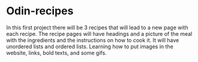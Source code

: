 # Odin-recipes
<p>In this first project there will be 3 recipes that will lead to a new page with each recipe. The recipe pages will have headings and a picture of the meal with the ingredients and the instructions on how to cook it. It will have unordered lists and ordered lists. Learning how to put images in the website, links, bold texts, and some gifs.</p>
